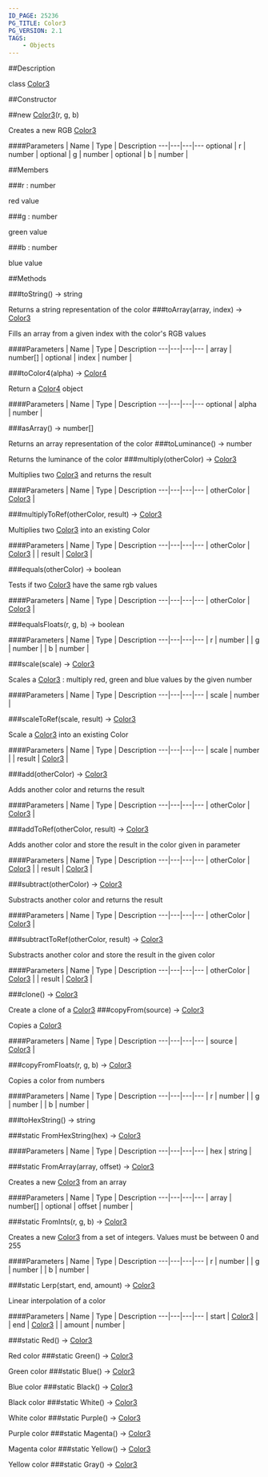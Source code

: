 ```yaml
---
ID_PAGE: 25236
PG_TITLE: Color3
PG_VERSION: 2.1
TAGS:
    - Objects
---
```

##Description

class [Color3](/classes/2.2/Color3)



##Constructor

##new [Color3](/classes/2.2/Color3)(r, g, b)

Creates a new RGB [Color3](/classes/2.2/Color3)

####Parameters
 | Name | Type | Description
---|---|---|---
optional | r | number | 
optional | g | number | 
optional | b | number | 

##Members

###r : number

red value

###g : number

green value

###b : number

blue value

##Methods

###toString() &rarr; string

Returns a string representation of the color
###toArray(array, index) &rarr; [Color3](/classes/2.2/Color3)

Fills an array from a given index with the color's RGB values

####Parameters
 | Name | Type | Description
---|---|---|---
 | array | number[] | 
optional | index | number | 

###toColor4(alpha) &rarr; [Color4](/classes/2.2/Color4)

Return a [Color4](/classes/2.2/Color4) object

####Parameters
 | Name | Type | Description
---|---|---|---
optional | alpha | number | 

###asArray() &rarr; number[]

Returns an array representation of the color
###toLuminance() &rarr; number

Returns the luminance of the color
###multiply(otherColor) &rarr; [Color3](/classes/2.2/Color3)

Multiplies two [Color3](/classes/2.2/Color3) and returns the result

####Parameters
 | Name | Type | Description
---|---|---|---
 | otherColor | [Color3](/classes/2.2/Color3) | 

###multiplyToRef(otherColor, result) &rarr; [Color3](/classes/2.2/Color3)

Multiplies two [Color3](/classes/2.2/Color3) into an existing Color

####Parameters
 | Name | Type | Description
---|---|---|---
 | otherColor | [Color3](/classes/2.2/Color3) | 
 | result | [Color3](/classes/2.2/Color3) | 

###equals(otherColor) &rarr; boolean

Tests if two [Color3](/classes/2.2/Color3) have the same rgb values

####Parameters
 | Name | Type | Description
---|---|---|---
 | otherColor | [Color3](/classes/2.2/Color3) | 

###equalsFloats(r, g, b) &rarr; boolean



####Parameters
 | Name | Type | Description
---|---|---|---
 | r | number | 
 | g | number | 
 | b | number | 

###scale(scale) &rarr; [Color3](/classes/2.2/Color3)

Scales a [Color3](/classes/2.2/Color3) : multiply red, green and blue values by the given number

####Parameters
 | Name | Type | Description
---|---|---|---
 | scale | number | 

###scaleToRef(scale, result) &rarr; [Color3](/classes/2.2/Color3)

Scale a [Color3](/classes/2.2/Color3) into an existing Color

####Parameters
 | Name | Type | Description
---|---|---|---
 | scale | number | 
 | result | [Color3](/classes/2.2/Color3) | 

###add(otherColor) &rarr; [Color3](/classes/2.2/Color3)

Adds another color and returns the result

####Parameters
 | Name | Type | Description
---|---|---|---
 | otherColor | [Color3](/classes/2.2/Color3) | 

###addToRef(otherColor, result) &rarr; [Color3](/classes/2.2/Color3)

Adds another color and store the result in the color given in parameter

####Parameters
 | Name | Type | Description
---|---|---|---
 | otherColor | [Color3](/classes/2.2/Color3) | 
 | result | [Color3](/classes/2.2/Color3) | 

###subtract(otherColor) &rarr; [Color3](/classes/2.2/Color3)

Substracts another color and returns the result

####Parameters
 | Name | Type | Description
---|---|---|---
 | otherColor | [Color3](/classes/2.2/Color3) | 

###subtractToRef(otherColor, result) &rarr; [Color3](/classes/2.2/Color3)

Substracts another color and store the result in the given color

####Parameters
 | Name | Type | Description
---|---|---|---
 | otherColor | [Color3](/classes/2.2/Color3) | 
 | result | [Color3](/classes/2.2/Color3) | 

###clone() &rarr; [Color3](/classes/2.2/Color3)

Create a clone of a [Color3](/classes/2.2/Color3)
###copyFrom(source) &rarr; [Color3](/classes/2.2/Color3)

Copies a [Color3](/classes/2.2/Color3)

####Parameters
 | Name | Type | Description
---|---|---|---
 | source | [Color3](/classes/2.2/Color3) | 

###copyFromFloats(r, g, b) &rarr; [Color3](/classes/2.2/Color3)

Copies a color from numbers

####Parameters
 | Name | Type | Description
---|---|---|---
 | r | number | 
 | g | number | 
 | b | number | 

###toHexString() &rarr; string


###static FromHexString(hex) &rarr; [Color3](/classes/2.2/Color3)



####Parameters
 | Name | Type | Description
---|---|---|---
 | hex | string | 

###static FromArray(array, offset) &rarr; [Color3](/classes/2.2/Color3)

Creates a new [Color3](/classes/2.2/Color3) from an array

####Parameters
 | Name | Type | Description
---|---|---|---
 | array | number[] | 
optional | offset | number | 

###static FromInts(r, g, b) &rarr; [Color3](/classes/2.2/Color3)

Creates a new [Color3](/classes/2.2/Color3) from a set of integers. Values must be between 0 and 255

####Parameters
 | Name | Type | Description
---|---|---|---
 | r | number | 
 | g | number | 
 | b | number | 

###static Lerp(start, end, amount) &rarr; [Color3](/classes/2.2/Color3)

Linear interpolation of a color

####Parameters
 | Name | Type | Description
---|---|---|---
 | start | [Color3](/classes/2.2/Color3) | 
 | end | [Color3](/classes/2.2/Color3) | 
 | amount | number | 

###static Red() &rarr; [Color3](/classes/2.2/Color3)

Red color
###static Green() &rarr; [Color3](/classes/2.2/Color3)

Green color
###static Blue() &rarr; [Color3](/classes/2.2/Color3)

Blue color
###static Black() &rarr; [Color3](/classes/2.2/Color3)

Black color
###static White() &rarr; [Color3](/classes/2.2/Color3)

White color
###static Purple() &rarr; [Color3](/classes/2.2/Color3)

Purple color
###static Magenta() &rarr; [Color3](/classes/2.2/Color3)

Magenta color
###static Yellow() &rarr; [Color3](/classes/2.2/Color3)

Yellow color
###static Gray() &rarr; [Color3](/classes/2.2/Color3)


